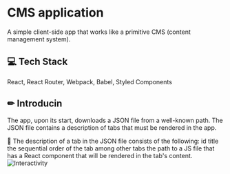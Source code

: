 # CMS application

A simple client-side app that works like a primitive CMS (content management system).

## 💻 Tech Stack

React, React Router, Webpack, Babel, Styled Components

## ✏ Introducin

The app, upon its start, downloads a JSON file from a well-known path. The JSON file contains a description of tabs that must be rendered in the app.

📌 The description of a tab in the JSON file consists of the following:
id
title
the sequential order of the tab among other tabs
the path to a JS file that has a React component that will be rendered in the tab's content.
![Interactivity](https://i.postimg.cc/VsnZFXP9/2023-11-06-14-46-36.png)
